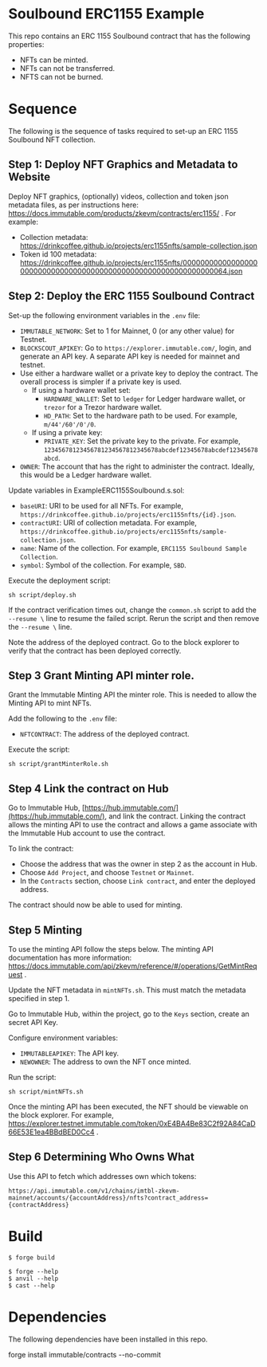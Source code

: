 # Soulbound ERC1155 Example

This repo contains an ERC 1155 Soulbound contract that has the following properties:

- NFTs can be minted.
- NFTs can not be transferred.
- NFTS can not be burned.

# Sequence

The following is the sequence of tasks required to set-up an ERC 1155 Soulbound NFT collection.

## Step 1: Deploy NFT Graphics and Metadata to Website

Deploy NFT graphics, (optionally) videos, collection and token json metadata files, as per instructions here: https://docs.immutable.com/products/zkevm/contracts/erc1155/ . For example:

* Collection metadata: https://drinkcoffee.github.io/projects/erc1155nfts/sample-collection.json
* Token id 100 metadata: https://drinkcoffee.github.io/projects/erc1155nfts/0000000000000000000000000000000000000000000000000000000000000064.json

## Step 2: Deploy the ERC 1155 Soulbound Contract

Set-up the following environment variables in the `.env` file:

* `IMMUTABLE_NETWORK`: Set to 1 for Mainnet, 0 (or any other value) for Testnet.
* `BLOCKSCOUT_APIKEY`: Go to `https://explorer.immutable.com/`, login, and generate an API key. A separate API key is needed for mainnet and testnet.
* Use either a hardware wallet or a private key to deploy the contract. The overall process is simpler if a private key is used. 
  * If using a hardware wallet set:
    * `HARDWARE_WALLET`: Set to `ledger` for Ledger hardware wallet, or `trezor` for a Trezor hardware wallet.
    * `HD_PATH`: Set to the hardware path to be used. For example, `m/44'/60'/0'/0`.
  * If using a private key:
    * `PRIVATE_KEY`: Set the private key to the private. For example, `12345678123456781234567812345678abcdef12345678abcdef12345678abcd`.
* `OWNER`: The account that has the right to administer the contract. Ideally, this would be a Ledger hardware wallet.

Update variables in ExampleERC1155Soulbound.s.sol:

* `baseURI`: URI to be used for all NFTs. For example, `https://drinkcoffee.github.io/projects/erc1155nfts/{id}.json`.
* `contractURI`: URI of collection metadata. For example, `https://drinkcoffee.github.io/projects/erc1155nfts/sample-collection.json`.
* `name`: Name of the collection. For example, `ERC1155 Soulbound Sample Collection`.
* `symbol`: Symbol of the collection. For example, `SBD`.

Execute the deployment script:

```
sh script/deploy.sh
```

If the contract verification times out, change the `common.sh` script to add the ` --resume \ ` line to resume the failed script. Rerun the script and then remove the ` --resume \ ` line.

Note the address of the deployed contract. Go to the block explorer to verify that the contract has been deployed correctly.

## Step 3 Grant Minting API minter role.

Grant the Immutable Minting API the minter role. This is needed to allow the Minting API to mint NFTs.

Add the following to the `.env` file: 

* `NFTCONTRACT`: The address of the deployed contract.

Execute the script:

```
sh script/grantMinterRole.sh
```

## Step 4 Link the contract on Hub

Go to Immutable Hub, [https://hub.immutable.com/](https://hub.immutable.com/), and link the contract. Linking the contract allows the minting API to use the contract and allows a game associate with the Immutable Hub account to use the contract. 

To link the contract: 

* Choose the address that was the owner in step 2 as the account in Hub.
* Choose `Add Project`, and choose `Testnet` or `Mainnet`.
* In the `Contracts` section, choose `Link contract`, and enter the deployed address.

The contract should now be able to used for minting.

## Step 5 Minting

To use the minting API follow the steps below. The minting API documentation has more information: https://docs.immutable.com/api/zkevm/reference/#/operations/GetMintRequest .

Update the NFT metadata in `mintNFTs.sh`. This must match the metadata specified in step 1.

Go to Immutable Hub, within the project, go to the `Keys` section, create an secret API Key. 

Configure environment variables:

* `IMMUTABLEAPIKEY`: The API key.
* `NEWOWNER`: The address to own the NFT once minted.

Run the script:
```
sh script/mintNFTs.sh
```

Once the minting API has been executed, the NFT should be viewable on the block explorer. For example, https://explorer.testnet.immutable.com/token/0xE4BA4Be83C2f92A84CaD66E53E1ea4BBdBED0Cc4 .


## Step 6 Determining Who Owns What

Use this API to fetch which addresses own which tokens:

```
https://api.immutable.com/v1/chains/imtbl-zkevm-mainnet/accounts/{accountAddress}/nfts?contract_address={contractAddress}
```


# Build

```shell
$ forge build
```

```shell
$ forge --help
$ anvil --help
$ cast --help
```

# Dependencies

The following dependencies have been installed in this repo.

forge install immutable/contracts --no-commit
